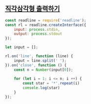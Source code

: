 ## <a href='https://school.programmers.co.kr/learn/courses/30/lessons/120823'>직각삼각형 출력하기</a>

```js
const readline = require('readline');
const rl = readline.createInterface({
    input: process.stdin,
    output: process.stdout
});

let input = [];

rl.on('line', function (line) {
    input = line.split(' ');
}).on('close', function () {
    const n = Number(input[0]);
    
    for (let i = 1; i <= n; i ++) {
        const star = '*'.repeat(i)
        console.log(star)
    }
});
```